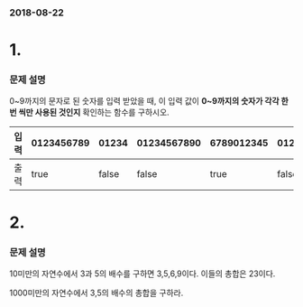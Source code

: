 ### 2018-08-22

# 1.
### 문제 설명

0\~9까지의 문자로 된 숫자를 입력 받았을 때, 이 입력 값이 **0\~9까지의 숫자가 각각 한 번 씩만 사용된 것인지** 확인하는 함수를 구하시오.


|입력|0123456789|01234   |01234567890   | 6789012345  |012322456789|
|---|---|---|---|---|---|
|출력|true   |false   |false   |  true |false |

# 2.
### 문제 설명
10미만의 자연수에서 3과 5의 배수를 구하면 3,5,6,9이다. 이들의 총합은 23이다.

1000미만의 자연수에서 3,5의 배수의 총합을 구하라.
